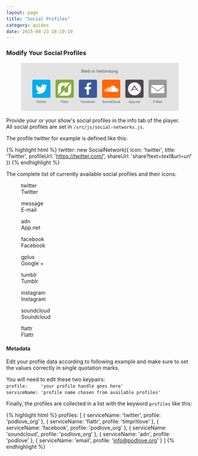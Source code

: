 ```yaml
---
layout: page
title: "Social Profiles"
category: guides
date: 2015-04-23 16:19:19
---
```


### Modify Your Social Profiles
<figure class="mb">
  <img src="/assets/examples/social-profiles.png" alt="Social Profiles" class="fullwidth-img" />
</figure>

Provide your or your show's social profiles in the info tab of the player.<br>
All social profiles are set in `/src/js/social-networks.js`.<br>

The profile twitter for example is defined like this:

{% highlight html %}
twitter: new SocialNetwork({
  icon: 'twitter',
  title: 'Twitter',
  profileUrl: 'https://twitter.com/',
  shareUrl: 'share?text=$text$&url=$url$'
})
{% endhighlight %}

The complete list of currently available social profiles and their icons:

<dl class="profile-table">
<dl>
  <dt><i class="icon pwp-twitter"></i></dt>
  <dd>twitter</dd>
  <dd>Twitter</dd>
</dl>

<dl>
  <dt><i class="icon pwp-message"></i></dt>
  <dd>message</dd>
  <dd>E-mail</dd>
</dl>

<dl>
  <dt><i class="icon pwp-adn"></i></dt>
  <dd>adn</dd>
  <dd>App.net</dd>
</dl>

<dl>
  <dt><i class="icon pwp-facebook"></i></dt>
  <dd>facebook</dd>
  <dd>Facebook</dd>
</dl>

<dl>
  <dt><i class="icon pwp-google-plus"></i></dt>
  <dd>gplus</dd>
  <dd>Google +</dd>
</dl>

<dl>
  <dt><i class="icon pwp-tumblr"></i></dt>
  <dd>tumblr</dd>
  <dd>Tumblr</dd>
</dl>

<dl>
  <dt><i class="icon pwp-instagram2"></i></dt>
  <dd>instagram</dd>
  <dd>Instagram</dd>
</dl>

<dl>
  <dt><i class="icon pwp-soundcloud"></i></dt>
  <dd>soundcloud</dd>
  <dd>Soundcloud</dd>
</dl>

<dl>
  <dt><i class="icon pwp-flattr"></i></dt>
  <dd>flattr</dd>
  <dd>Flattr</dd>
</dl>
</dl>

#### Metadata

Edit your profile data according to following example and make sure to set the values correctly in single quotation marks.

You will need to edit these two keypairs:<br>
`profile:     'your profile handle goes here'`<br>
`serviceName: 'profile name chosen from available profiles'`

Finally, the profiles are collected in a list with the keyword `profiles` like this:

{% highlight html %}
profiles: [
  {
    serviceName: 'twitter',
    profile: 'podlove_org'
  },
  {
    serviceName: 'flattr',
    profile: 'timpritlove'
  },
  {
    serviceName: 'facebook',
    profile: 'podlove_org'
  },
  {
    serviceName: 'soundcloud',
    profile: 'podlove_org'
  },
  {
    serviceName: 'adn',
    profile: 'podlove'
  },
  {
    serviceName: 'email',
    profile: 'info@podlove.org'
  }
]
{% endhighlight %}
